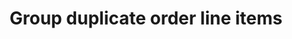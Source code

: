 ---
title: "Group duplicate order line items"
name: "channelmeta_woocommerce"
key: "group_duplicate_order_items"
description: "If false order line items will be as per Woocommerce line items. Set to true to group duplicate line items from Woocommerce."
user_friendly_description: "In some instances, a WooCommerce order might consist of the same item appearing multiple times. In this instance Stock2Shop will group this item and show it as a single line item."
default: "false"
values: []
tags: [channelmeta,woocommerce]
type: "meta"
process: "orders"
headless: true
---